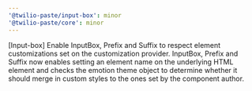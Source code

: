 ```yaml
---
'@twilio-paste/input-box': minor
'@twilio-paste/core': minor
---
```


[Input-box] Enable InputBox, Prefix and Suffix to respect element customizations set on the customization provider. InputBox, Prefix and Suffix now enables setting an element name on the underlying HTML element and checks the emotion theme object to determine whether it should merge in custom styles to the ones set by the component author.
